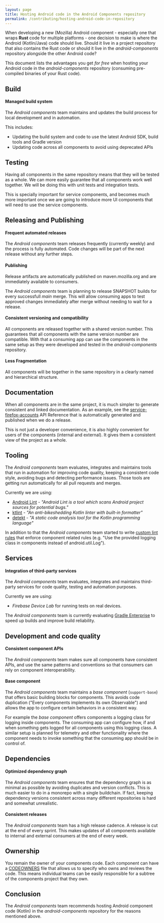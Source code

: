 ```yaml
---
layout: page
title: Hosting Android code in the Android Components repository
permalink: /contributing/hosting-android-code-in-repository
---
```


When developing a new (Mozilla) Android component - especially one that wraps **Rust** code for multiple platforms - one decision to make is where the Android (Kotlin/Java) code should live. Should it live in a project repository that also contains the Rust code or should it live in the *android-components* repository alongside the other Android code?

This document lists the advantages you get *for free* when hosting your Android code in the *android-components* repository (consuming pre-compiled binaries of your Rust code).

## Build

#### Managed build system

The *Android components* team maintains and updates the build process for local development and in automation.

This includes:
* Updating the build system and code to use the latest Android SDK, build tools and Gradle version
* Updating code across all components to avoid using deprecated APIs

## Testing

Having all components in the same repository means that they will be tested as a whole. We can more easily guarantee that all components work well together. We will be doing this with unit tests and integration tests.

This is specially important for service components, and becomes much more important once we are going to introduce more UI components that will need to use the service components.

## Releasing and Publishing

#### Frequent automated releases

The *Android components* team releases frequently (currently weekly) and the process is fully automated. Code changes will be part of the next release without any further steps.

#### Publishing

Release artifacts are automatically published on maven.mozilla.org and are immediately available to consumers.

The *Android components* team is planning to release SNAPSHOT builds for every successfull *main* merge. This will allow consuming apps to test approved changes immediately after merge without needing to wait for a release.

#### Consistent versioning and compatibility

All components are released together with a shared version number. This guarantees that all components with the same version number are compatible. With that a consuming app can use the components in the same setup as they were developed and tested in the *android-components* repository.

#### Less Fragmentation

All components will be together in the same repository in a clearly named and hierarchical structure.

## Documentation

When all components are in the same project, it is much simpler to generate consistent and linked documentation. As an example, see the [service-firefox-accounts](https://mozilla-mobile.github.io/android-components/api/0.19.1/service-firefox-accounts/index.html) API Reference that is automatically generated and published when we do a release.

This is not just a developer convenience, it is also highly convenient for users of the components (internal and external). It gives them a consistent view of the project as a whole.

## Tooling

The *Android components* team evaluates, integrates and maintains tools that run in automation for improving code quality, keeping a consistent code style, avoiding bugs and detecting performance issues. Those tools are getting run automatically for all pull requests and merges.

Currently we are using:
* [Android Lint](https://developer.android.com/studio/write/lint) - *"Android Lint is a tool which scans Android project sources for potential bugs."*
* [ktlint](https://github.com/shyiko/ktlint) - *"An anti-bikeshedding Kotlin linter with built-in formatter"*
* [detekt](https://github.com/arturbosch/detekt) - *"A static code analysis tool for the Kotlin programming language"*

In addition to that the *Android components* team started to write [custom lint rules](https://github.com/mozilla-mobile/android-components/tree/main/components/tooling/lint) that enforce component related rules (e.g. "Use the provided logging class in components instead of android.util.Log").

## Services

#### Integration of third-party services

The *Android components* team evaluates, integrates and maintains third-party services for code quality, testing and automation purposes.

Currently we are using:
* *Firebase Device Lab* for running tests on real devices.

The *Android components* team is currently evaluating [Gradle Enterprise](https://gradle.com/) to speed up builds and improve build reliability.

## Development and code quality

#### Consistent component APIs

The *Android components* team makes sure all components have consistent APIs, and use the same patterns and conventions so that consumers can rely on component interoperability.

#### Base component

The *Android components* team maintains a *base component* (`support-base`) that offers basic building blocks for components. This avoids code duplication ("Every components implements its own Observable") and allows the app to configure certain behaviors in a consistent way.

For example the *base component* offers components a logging class for logging inside components. The consuming app can configure how, if and when something gets logged for all components using this logging class. A similar setup is planned for telemetry and other functionality where the component needs to invoke something that the consuming app should be in control of.

## Dependencies

#### Optimized dependency graph

The *Android components* team ensures that the dependency graph is as minimal as possible by avoiding duplicates and version conflicts. This is much easier to do in a monorepo with a single buildchain. If fact, keeping dependency versions consistent across many different repositories is hard and somewhat unrealistic.

#### Consistent releases

The *Android components* team has a high release cadence. A release is cut at the end of every sprint. This makes updates of all components available to internal and external consumers at the end of every week.

## Ownership

You remain the owner of your components code. Each component can have a [CODEOWNERS](https://help.github.com/articles/about-codeowners/) file that allows us to specify who owns and reviews the code. This means individual teams can be easily responsible for a subtree of the components project that they own.

## Conclusion

The *Android components* team recommends hosting Android component code (Kotlin) in the *android-components* repository for the reasons mentioned above.
